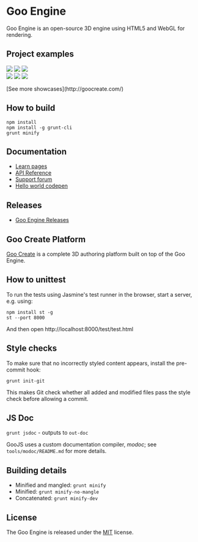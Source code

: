 # Goo Engine

Goo Engine is an open-source 3D engine using HTML5 and WebGL for rendering.

## Project examples
<p>
<a href="http://goocreate.com/showcase/case/mountains-of-mouthness/"><img src="http://labs.gooengine.com/github-images/mountains.jpg"/></a>
<a href="http://goocreate.com/showcase/case/suissemania/"><img src="http://labs.gooengine.com/github-images/suissemania.jpg"/></a>
<a href="http://goocreate.com/showcase/case/nike-phenomenal-shot/"><img src="http://labs.gooengine.com/github-images/nike.jpg"/></a>
<br>
<a href="http://goocreate.com/showcase/case/solar-system/"><img src="http://labs.gooengine.com/github-images/solarsystem.jpg"/></a>
<a href="http://goocreate.com/showcase/case/thomson-reuters/"><img src="http://labs.gooengine.com/github-images/abb.jpg"/></a>
<a href="http://goocreate.com/showcase/case/mazda/"><img src="http://labs.gooengine.com/github-images/mazda.jpg"/></a>
<br>
</p>
[See more showcases](http://goocreate.com/)

## How to build

    npm install
    npm install -g grunt-cli
    grunt minify

## Documentation

* [Learn pages](http://goocreate.com/learn/?_ga=1.198797160.658665154.1444903216)
* [API Reference](http://code.gooengine.com/latest/docs/)
* [Support forum](https://answers.goocreate.com/index.html)
* [Hello world codepen](http://codepen.io/rherlitz/pen/yKruG)

## Releases

* [Goo Engine Releases](http://code.gooengine.com/)

## Goo Create Platform

[Goo Create](http://goocreate.com/) is a complete 3D authoring platform built on top of the Goo Engine.

## How to unittest

To run the tests using Jasmine's test runner in the browser, start a server, e.g. using:

    npm install st -g
    st --port 8000

And then open http://localhost:8000/test/test.html

## Style checks

To make sure that no incorrectly styled content appears, install the pre-commit hook:

    grunt init-git

This makes Git check whether all added and modified files pass the style check before allowing a commit.

## JS Doc

`grunt jsdoc` - outputs to `out-doc`

GooJS uses a custom documentation compiler, *modoc*; see `tools/modoc/README.md` for more details.

## Building details

+ Minified and mangled: `grunt minify`
+ Minified: `grunt minify-no-mangle`
+ Concatenated: `grunt minify-dev`

## License

The Goo Engine is released under the [MIT](http://opensource.org/licenses/MIT) license.
